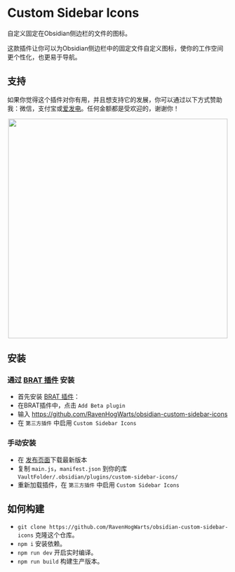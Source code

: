 # Custom Sidebar Icons
自定义固定在Obsidian侧边栏的文件的图标。

这款插件让你可以为Obsidian侧边栏中的固定文件自定义图标，使你的工作空间更个性化，也更易于导航。

## 支持

如果你觉得这个插件对你有用，并且想支持它的发展，你可以通过以下方式赞助我：微信，支付宝或[爱发电](https://afdian.net/a/ravenhogwarts)。任何金额都是受欢迎的，谢谢你！

<p align="center">
<img src="https://s2.loli.net/2024/04/02/wKRoN72myJ6tnr5.png" width="500px">
</p>

## 安装

### 通过 [BRAT 插件](https://obsidian.md/plugins?id=obsidian42-brat) 安装

- 首先安装 [BRAT 插件](https://obsidian.md/plugins?id=obsidian42-brat)：
- 在BRAT插件中，点击 `Add Beta plugin`
- 输入 https://github.com/RavenHogWarts/obsidian-custom-sidebar-icons
- 在 `第三方插件` 中启用 `Custom Sidebar Icons`

### 手动安装

- 在 [发布页面](https://github.com/RavenHogWarts/obsidian-custom-sidebar-icons/releases/latest)下载最新版本
- 复制 `main.js`，`manifest.json` 到你的库 `VaultFolder/.obsidian/plugins/custom-sidebar-icons/`
- 重新加载插件，在 `第三方插件` 中启用 `Custom Sidebar Icons`

## 如何构建

- `git clone https://github.com/RavenHogWarts/obsidian-custom-sidebar-icons` 克隆这个仓库。
- `npm i`  安装依赖。
- `npm run dev` 开启实时编译。
- `npm run build` 构建生产版本。